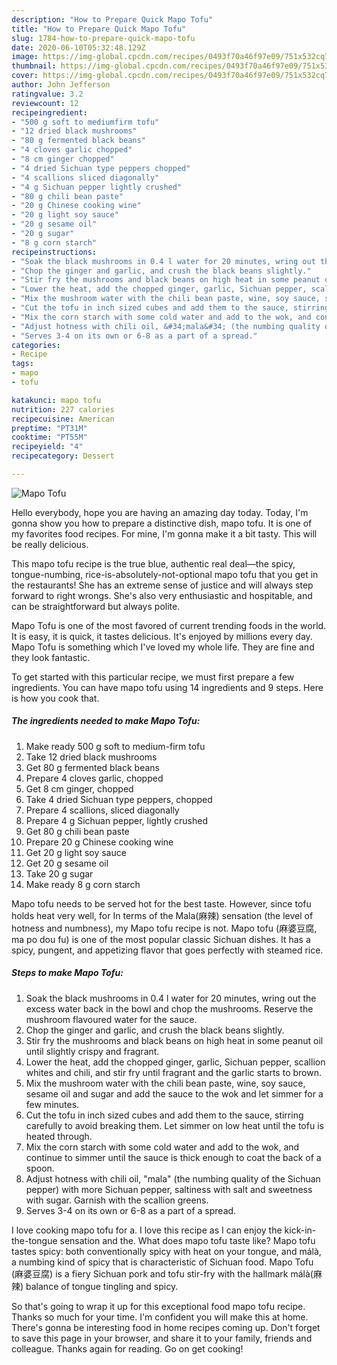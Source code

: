 ```yaml
---
description: "How to Prepare Quick Mapo Tofu"
title: "How to Prepare Quick Mapo Tofu"
slug: 1784-how-to-prepare-quick-mapo-tofu
date: 2020-06-10T05:32:48.129Z
image: https://img-global.cpcdn.com/recipes/0493f70a46f97e09/751x532cq70/mapo-tofu-recipe-main-photo.jpg
thumbnail: https://img-global.cpcdn.com/recipes/0493f70a46f97e09/751x532cq70/mapo-tofu-recipe-main-photo.jpg
cover: https://img-global.cpcdn.com/recipes/0493f70a46f97e09/751x532cq70/mapo-tofu-recipe-main-photo.jpg
author: John Jefferson
ratingvalue: 3.2
reviewcount: 12
recipeingredient:
- "500 g soft to mediumfirm tofu"
- "12 dried black mushrooms"
- "80 g fermented black beans"
- "4 cloves garlic chopped"
- "8 cm ginger chopped"
- "4 dried Sichuan type peppers chopped"
- "4 scallions sliced diagonally"
- "4 g Sichuan pepper lightly crushed"
- "80 g chili bean paste"
- "20 g Chinese cooking wine"
- "20 g light soy sauce"
- "20 g sesame oil"
- "20 g sugar"
- "8 g corn starch"
recipeinstructions:
- "Soak the black mushrooms in 0.4 l water for 20 minutes, wring out the excess water back in the bowl and chop the mushrooms. Reserve the mushroom flavoured water for the sauce."
- "Chop the ginger and garlic, and crush the black beans slightly."
- "Stir fry the mushrooms and black beans on high heat in some peanut oil until slightly crispy and fragrant."
- "Lower the heat, add the chopped ginger, garlic, Sichuan pepper, scallion whites and chili, and stir fry until fragrant and the garlic starts to brown."
- "Mix the mushroom water with the chili bean paste, wine, soy sauce, sesame oil and sugar and add the sauce to the wok and let simmer for a few minutes."
- "Cut the tofu in inch sized cubes and add them to the sauce, stirring carefully to avoid breaking them. Let simmer on low heat until the tofu is heated through."
- "Mix the corn starch with some cold water and add to the wok, and continue to simmer until the sauce is thick enough to coat the back of a spoon."
- "Adjust hotness with chili oil, &#34;mala&#34; (the numbing quality of the Sichuan pepper) with more Sichuan pepper, saltiness with salt and sweetness with sugar. Garnish with the scallion greens."
- "Serves 3-4 on its own or 6-8 as a part of a spread."
categories:
- Recipe
tags:
- mapo
- tofu

katakunci: mapo tofu 
nutrition: 227 calories
recipecuisine: American
preptime: "PT31M"
cooktime: "PT55M"
recipeyield: "4"
recipecategory: Dessert

---
```



![Mapo Tofu](https://img-global.cpcdn.com/recipes/0493f70a46f97e09/751x532cq70/mapo-tofu-recipe-main-photo.jpg)

Hello everybody, hope you are having an amazing day today. Today, I'm gonna show you how to prepare a distinctive dish, mapo tofu. It is one of my favorites food recipes. For mine, I'm gonna make it a bit tasty. This will be really delicious.

This mapo tofu recipe is the true blue, authentic real deal—the spicy, tongue-numbing, rice-is-absolutely-not-optional mapo tofu that you get in the restaurants! She has an extreme sense of justice and will always step forward to right wrongs. She&#39;s also very enthusiastic and hospitable, and can be straightforward but always polite.

Mapo Tofu is one of the most favored of current trending foods in the world. It is easy, it is quick, it tastes delicious. It's enjoyed by millions every day. Mapo Tofu is something which I've loved my whole life. They are fine and they look fantastic.


To get started with this particular recipe, we must first prepare a few ingredients. You can have mapo tofu using 14 ingredients and 9 steps. Here is how you cook that.

<!--inarticleads1-->

##### The ingredients needed to make Mapo Tofu:

1. Make ready 500 g soft to medium-firm tofu
1. Take 12 dried black mushrooms
1. Get 80 g fermented black beans
1. Prepare 4 cloves garlic, chopped
1. Get 8 cm ginger, chopped
1. Take 4 dried Sichuan type peppers, chopped
1. Prepare 4 scallions, sliced diagonally
1. Prepare 4 g Sichuan pepper, lightly crushed
1. Get 80 g chili bean paste
1. Prepare 20 g Chinese cooking wine
1. Get 20 g light soy sauce
1. Get 20 g sesame oil
1. Take 20 g sugar
1. Make ready 8 g corn starch


Mapo tofu needs to be served hot for the best taste. However, since tofu holds heat very well, for In terms of the Mala(麻辣) sensation (the level of hotness and numbness), my Mapo tofu recipe is not. Mapo tofu (麻婆豆腐, ma po dou fu) is one of the most popular classic Sichuan dishes. It has a spicy, pungent, and appetizing flavor that goes perfectly with steamed rice. 

<!--inarticleads2-->

##### Steps to make Mapo Tofu:

1. Soak the black mushrooms in 0.4 l water for 20 minutes, wring out the excess water back in the bowl and chop the mushrooms. Reserve the mushroom flavoured water for the sauce.
1. Chop the ginger and garlic, and crush the black beans slightly.
1. Stir fry the mushrooms and black beans on high heat in some peanut oil until slightly crispy and fragrant.
1. Lower the heat, add the chopped ginger, garlic, Sichuan pepper, scallion whites and chili, and stir fry until fragrant and the garlic starts to brown.
1. Mix the mushroom water with the chili bean paste, wine, soy sauce, sesame oil and sugar and add the sauce to the wok and let simmer for a few minutes.
1. Cut the tofu in inch sized cubes and add them to the sauce, stirring carefully to avoid breaking them. Let simmer on low heat until the tofu is heated through.
1. Mix the corn starch with some cold water and add to the wok, and continue to simmer until the sauce is thick enough to coat the back of a spoon.
1. Adjust hotness with chili oil, &#34;mala&#34; (the numbing quality of the Sichuan pepper) with more Sichuan pepper, saltiness with salt and sweetness with sugar. Garnish with the scallion greens.
1. Serves 3-4 on its own or 6-8 as a part of a spread.


I love cooking mapo tofu for a. I love this recipe as I can enjoy the kick-in-the-tongue sensation and the. What does mapo tofu taste like? Mapo tofu tastes spicy: both conventionally spicy with heat on your tongue, and málà, a numbing kind of spicy that is characteristic of Sichuan food. Mapo Tofu (麻婆豆腐) is a fiery Sichuan pork and tofu stir-fry with the hallmark málà(麻辣) balance of tongue tingling and spicy. 

So that's going to wrap it up for this exceptional food mapo tofu recipe. Thanks so much for your time. I'm confident you will make this at home. There's gonna be interesting food in home recipes coming up. Don't forget to save this page in your browser, and share it to your family, friends and colleague. Thanks again for reading. Go on get cooking!
